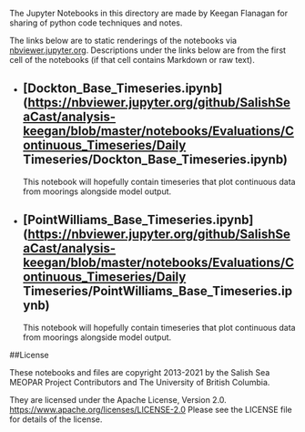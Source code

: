 The Jupyter Notebooks in this directory are made by Keegan Flanagan
for sharing of python code techniques and notes.

The links below are to static renderings of the notebooks via
[nbviewer.jupyter.org](https://nbviewer.jupyter.org/).
Descriptions under the links below are from the first cell of the notebooks
(if that cell contains Markdown or raw text).

* ## [Dockton_Base_Timeseries.ipynb](https://nbviewer.jupyter.org/github/SalishSeaCast/analysis-keegan/blob/master/notebooks/Evaluations/Continuous_Timeseries/Daily Timeseries/Dockton_Base_Timeseries.ipynb)  
    
    This notebook will hopefully contain timeseries that plot continuous data from moorings alongside model output. 

* ## [PointWilliams_Base_Timeseries.ipynb](https://nbviewer.jupyter.org/github/SalishSeaCast/analysis-keegan/blob/master/notebooks/Evaluations/Continuous_Timeseries/Daily Timeseries/PointWilliams_Base_Timeseries.ipynb)  
    
    This notebook will hopefully contain timeseries that plot continuous data from moorings alongside model output. 


##License

These notebooks and files are copyright 2013-2021
by the Salish Sea MEOPAR Project Contributors
and The University of British Columbia.

They are licensed under the Apache License, Version 2.0.
https://www.apache.org/licenses/LICENSE-2.0
Please see the LICENSE file for details of the license.
